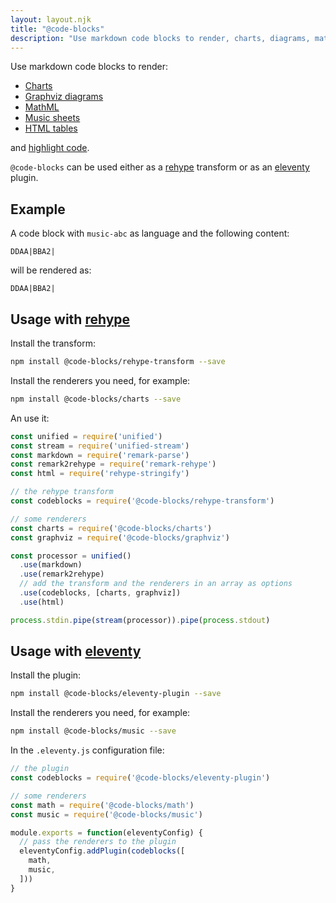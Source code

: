 ```yaml
---
layout: layout.njk
title: "@code-blocks"
description: "Use markdown code blocks to render, charts, diagrams, math, music sheets and HTML tables"
---
```


Use markdown code blocks to render:

* [Charts](/charts) 
* [Graphviz diagrams](/graphviz)
* [MathML](/math)
* [Music sheets](/music)
* [HTML tables](/tables)

and [highlight code](/prism).

`@code-blocks` can be used either as a [rehype](https://github.com/rehypejs/rehype) transform or as an [eleventy](https://www.11ty.dev/) plugin.

## Example

A code block with `music-abc` as language and the following content:

```
DDAA|BBA2|
```

will be rendered as:

```music-abc
DDAA|BBA2|
```

## Usage with [rehype](https://github.com/rehypejs/rehype)

Install the transform:

```bash
npm install @code-blocks/rehype-transform --save
```

Install the renderers you need, for example:

```bash
npm install @code-blocks/charts --save
```

An use it:

```js
const unified = require('unified')
const stream = require('unified-stream')
const markdown = require('remark-parse')
const remark2rehype = require('remark-rehype')
const html = require('rehype-stringify')

// the rehype transform
const codeblocks = require('@code-blocks/rehype-transform')

// some renderers
const charts = require('@code-blocks/charts')
const graphviz = require('@code-blocks/graphviz')

const processor = unified()
  .use(markdown)
  .use(remark2rehype)
  // add the transform and the renderers in an array as options
  .use(codeblocks, [charts, graphviz])
  .use(html)

process.stdin.pipe(stream(processor)).pipe(process.stdout)
```

## Usage with [eleventy](https://www.11ty.dev/)

Install the plugin:

```bash
npm install @code-blocks/eleventy-plugin --save
```

Install the renderers you need, for example:

```bash
npm install @code-blocks/music --save
```


In the `.eleventy.js` configuration file:

```js
// the plugin
const codeblocks = require('@code-blocks/eleventy-plugin')

// some renderers
const math = require('@code-blocks/math')
const music = require('@code-blocks/music')

module.exports = function(eleventyConfig) {
  // pass the renderers to the plugin
  eleventyConfig.addPlugin(codeblocks([
    math,
    music,
  ]))
}
```
